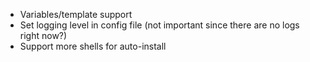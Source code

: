 - Variables/template support
- Set logging level in config file (not important since there are no logs right now?)
- Support more shells for auto-install
